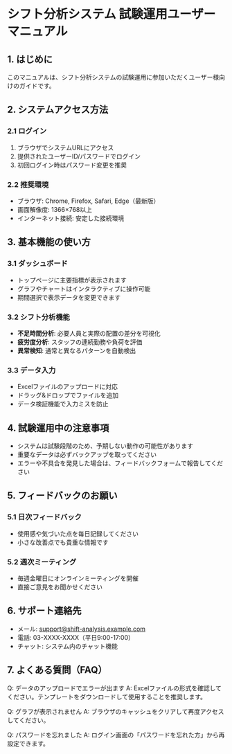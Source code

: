 
# シフト分析システム 試験運用ユーザーマニュアル

## 1. はじめに
このマニュアルは、シフト分析システムの試験運用に参加いただくユーザー様向けのガイドです。

## 2. システムアクセス方法
### 2.1 ログイン
1. ブラウザでシステムURLにアクセス
2. 提供されたユーザーID/パスワードでログイン
3. 初回ログイン時はパスワード変更を推奨

### 2.2 推奨環境
- ブラウザ: Chrome, Firefox, Safari, Edge（最新版）
- 画面解像度: 1366×768以上
- インターネット接続: 安定した接続環境

## 3. 基本機能の使い方
### 3.1 ダッシュボード
- トップページに主要指標が表示されます
- グラフやチャートはインタラクティブに操作可能
- 期間選択で表示データを変更できます

### 3.2 シフト分析機能
- **不足時間分析**: 必要人員と実際の配置の差分を可視化
- **疲労度分析**: スタッフの連続勤務や負荷を評価
- **異常検知**: 通常と異なるパターンを自動検出

### 3.3 データ入力
- Excelファイルのアップロードに対応
- ドラッグ&ドロップでファイルを追加
- データ検証機能で入力ミスを防止

## 4. 試験運用中の注意事項
- システムは試験段階のため、予期しない動作の可能性があります
- 重要なデータは必ずバックアップを取ってください
- エラーや不具合を発見した場合は、フィードバックフォームで報告してください

## 5. フィードバックのお願い
### 5.1 日次フィードバック
- 使用感や気づいた点を毎日記録してください
- 小さな改善点でも貴重な情報です

### 5.2 週次ミーティング
- 毎週金曜日にオンラインミーティングを開催
- 直接ご意見をお聞かせください

## 6. サポート連絡先
- メール: support@shift-analysis.example.com
- 電話: 03-XXXX-XXXX（平日9:00-17:00）
- チャット: システム内のチャット機能

## 7. よくある質問（FAQ）
Q: データのアップロードでエラーが出ます
A: Excelファイルの形式を確認してください。テンプレートをダウンロードして使用することを推奨します。

Q: グラフが表示されません
A: ブラウザのキャッシュをクリアして再度アクセスしてください。

Q: パスワードを忘れました
A: ログイン画面の「パスワードを忘れた方」から再設定できます。
